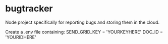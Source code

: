 # bugtracker
Node project specifically for reporting bugs and storing them in the cloud.

Create a .env file containing: 
SEND_GRID_KEY = 'YOURKEYHERE'
DOC_ID = 'YOURIDHERE'